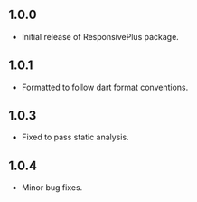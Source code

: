 ## 1.0.0

- Initial release of ResponsivePlus package.

## 1.0.1

- Formatted to follow dart format conventions.

## 1.0.3

- Fixed to pass static analysis.

## 1.0.4

- Minor bug fixes.
